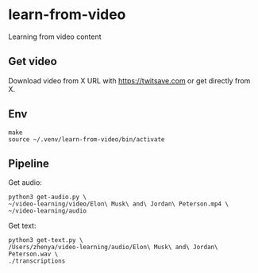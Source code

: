 # learn-from-video

Learning from video content

## Get video

Download video from X URL with https://twitsave.com or get directly from X.

## Env

```
make
source ~/.venv/learn-from-video/bin/activate 
```

## Pipeline

Get audio:

```
python3 get-audio.py \
~/video-learning/video/Elon\ Musk\ and\ Jordan\ Peterson.mp4 \
~/video-learning/audio
```

Get text:

```
python3 get-text.py \
/Users/zhenya/video-learning/audio/Elon\ Musk\ and\ Jordan\ Peterson.wav \
./transcriptions
```
